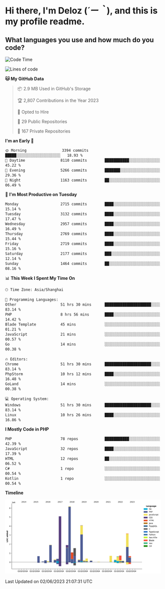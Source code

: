 # **Hi there, I'm Deloz (*´ー｀*), and this is my profile readme.**

## **What languages you use and how much do you code?**

<!--START_SECTION:waka-->
![Code Time](http://img.shields.io/badge/Code%20Time-1%2C601%20hrs%204%20mins-blue)

![Lines of code](https://img.shields.io/badge/From%20Hello%20World%20I%27ve%20Written-30.7%20million%20lines%20of%20code-blue)

**🐱 My GitHub Data** 

> 📦 2.9 MB Used in GitHub's Storage 
 > 
> 🏆 2,807 Contributions in the Year 2023
 > 
> 💼 Opted to Hire
 > 
> 📜 29 Public Repositories 
 > 
> 🔑 167 Private Repositories 
 > 
**I'm an Early 🐤** 

```text
🌞 Morning                3394 commits        █████░░░░░░░░░░░░░░░░░░░░   18.93 % 
🌆 Daytime                8110 commits        ███████████░░░░░░░░░░░░░░   45.22 % 
🌃 Evening                5266 commits        ███████░░░░░░░░░░░░░░░░░░   29.36 % 
🌙 Night                  1163 commits        ██░░░░░░░░░░░░░░░░░░░░░░░   06.49 % 
```
📅 **I'm Most Productive on Tuesday** 

```text
Monday                   2715 commits        ████░░░░░░░░░░░░░░░░░░░░░   15.14 % 
Tuesday                  3132 commits        ████░░░░░░░░░░░░░░░░░░░░░   17.47 % 
Wednesday                2957 commits        ████░░░░░░░░░░░░░░░░░░░░░   16.49 % 
Thursday                 2769 commits        ████░░░░░░░░░░░░░░░░░░░░░   15.44 % 
Friday                   2719 commits        ████░░░░░░░░░░░░░░░░░░░░░   15.16 % 
Saturday                 2177 commits        ███░░░░░░░░░░░░░░░░░░░░░░   12.14 % 
Sunday                   1464 commits        ██░░░░░░░░░░░░░░░░░░░░░░░   08.16 % 
```


📊 **This Week I Spent My Time On** 

```text
🕑︎ Time Zone: Asia/Shanghai

💬 Programming Languages: 
Other                    51 hrs 30 mins      █████████████████████░░░░   83.14 % 
PHP                      8 hrs 56 mins       ████░░░░░░░░░░░░░░░░░░░░░   14.42 % 
Blade Template           45 mins             ░░░░░░░░░░░░░░░░░░░░░░░░░   01.21 % 
JavaScript               21 mins             ░░░░░░░░░░░░░░░░░░░░░░░░░   00.57 % 
Go                       14 mins             ░░░░░░░░░░░░░░░░░░░░░░░░░   00.38 % 

🔥 Editors: 
Chrome                   51 hrs 30 mins      █████████████████████░░░░   83.14 % 
PhpStorm                 10 hrs 12 mins      ████░░░░░░░░░░░░░░░░░░░░░   16.48 % 
GoLand                   14 mins             ░░░░░░░░░░░░░░░░░░░░░░░░░   00.38 % 

💻 Operating System: 
Windows                  51 hrs 30 mins      █████████████████████░░░░   83.14 % 
Linux                    10 hrs 26 mins      ████░░░░░░░░░░░░░░░░░░░░░   16.86 % 
```

**I Mostly Code in PHP** 

```text
PHP                      78 repos            ███████████░░░░░░░░░░░░░░   42.39 % 
JavaScript               32 repos            ████░░░░░░░░░░░░░░░░░░░░░   17.39 % 
HTML                     12 repos            ██░░░░░░░░░░░░░░░░░░░░░░░   06.52 % 
C#                       1 repo              ░░░░░░░░░░░░░░░░░░░░░░░░░   00.54 % 
Kotlin                   1 repo              ░░░░░░░░░░░░░░░░░░░░░░░░░   00.54 % 
```



**Timeline**

![Lines of Code chart](https://raw.githubusercontent.com/deloz/deloz/main/assets/bar_graph.png)


 Last Updated on 02/06/2023 21:07:31 UTC
<!--END_SECTION:waka-->
